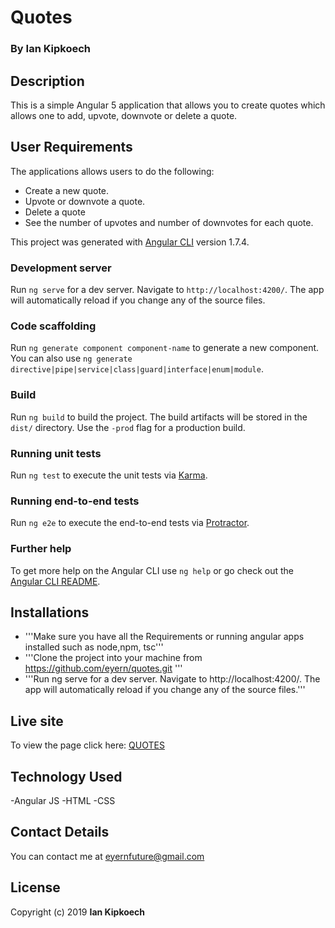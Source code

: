# Quotes

### By Ian Kipkoech

## Description
This is a simple Angular 5 application that allows you to create quotes which allows one to add, upvote, downvote or delete a quote.

## User Requirements
The applications allows users to do the following:

+ Create a new quote.
+ Upvote or downvote a quote.
+ Delete a quote
+ See the number of upvotes and number of downvotes for each quote.


This project was generated with [Angular CLI](https://github.com/angular/angular-cli) version 1.7.4.

### Development server

Run `ng serve` for a dev server. Navigate to `http://localhost:4200/`. The app will automatically reload if you change any of the source files.

### Code scaffolding

Run `ng generate component component-name` to generate a new component. You can also use `ng generate directive|pipe|service|class|guard|interface|enum|module`.

### Build

Run `ng build` to build the project. The build artifacts will be stored in the `dist/` directory. Use the `-prod` flag for a production build.

### Running unit tests

Run `ng test` to execute the unit tests via [Karma](https://karma-runner.github.io).

### Running end-to-end tests

Run `ng e2e` to execute the end-to-end tests via [Protractor](http://www.protractortest.org/).

### Further help

To get more help on the Angular CLI use `ng help` or go check out the [Angular CLI README](https://github.com/angular/angular-cli/blob/master/README.md).

## Installations
+ '''Make sure you have all the Requirements or running angular apps installed such as node,npm, tsc'''
+ '''Clone the project into your machine from https://github.com/eyern/quotes.git '''
+ '''Run ng serve for a dev server. Navigate to http://localhost:4200/. The app will automatically reload if you change any of the source files.'''


## Live site
To view the page click here: [QUOTES](https://eyern.github.io/quotes/)

## Technology Used
 -Angular JS
 -HTML 
 -CSS
## Contact Details
You can contact me at eyernfuture@gmail.com

## License

Copyright (c) 2019 **Ian Kipkoech**
